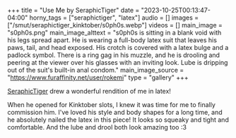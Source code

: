 +++
title = "Use Me by SeraphicTiger"
date = "2023-10-25T00:13:47-04:00"
horny_tags = ["seraphictiger", "latex"]
audio = []
images = ["/smut/seraphictiger_kinktober/s0ph0s.webp"]
videos = []
main_image = "s0ph0s.png"
main_image_alttext = "s0ph0s is sitting in a blank void with his legs spread apart.  He is wearing a full-body latex suit that leaves his paws, tail, and head exposed.  His crotch is covered with a latex bulge and a padlock symbol.  There is a ring gag in his muzzle, and he is drooling and peering at the viewer over his glasses with an inviting look.  Lube is dripping out of the suit's built-in anal condom."
main_image_source = "https://www.furaffinity.net/user/rokemi"
type = "gallery"
+++

[SeraphicTiger](https://www.furaffinity.net/user/rokemi) drew a wonderful rendition of me in latex!<!--more-->

When he opened for Kinktober slots, I knew it was time for me to finally commission him.  I've loved his style and body shapes for a long time, and he absolutely nailed the latex in this piece!  It looks so squeaky and tight and comfortable.  And the lube and drool both look amazing too :3
